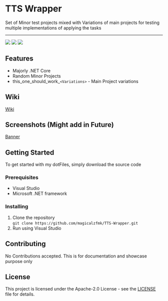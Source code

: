 # TTS Wrapper

Set of Minor test projects mixed with Variations of main projects for testing multiple implementations of applying the tasks

---  

<img src="https://img.shields.io/github/stars/magicalzfmk/TTS-Wrapper?style=for-the-badge&logo=powerpages&color=cba6f7&logoColor=D9E0EE&labelColor=302D41"/>  
<img src="https://img.shields.io/github/last-commit/magicalzfmk/TTS-Wrapper?style=for-the-badge&logo=github&color=a6da95&logoColor=D9E0EE&labelColor=302D41"/>  
<img src="https://img.shields.io/github/repo-size/magicalzfmk/TTS-Wrapper?style=for-the-badge&logo=dropbox&color=7dc4e4&logoColor=D9E0EE&labelColor=302D41"/>  

## Features
- Majorly .NET Core
- Random Minor Projects
- this_one_should_work_`<Variations>` - Main Project variations

## Wiki
[Wiki](/Wiki/Main.md)

## Screenshots (Might add in Future)

[Banner]()

## Getting Started

To get started with my dotFiles, simply download the source code

### Prerequisites

- Visual Studio
- Microsoft .NET framework

### Installing

1. Clone the repository  
   ``` git clone https://github.com/magicalzfmk/TTS-Wrapper.git ```
2. Run using Visual Studio

## Contributing

No Contributions accepted. This is for documentation and showcase purpose only


## License

This project is licensed under the Apache-2.0 License - see the [LICENSE](LICENSE) file for details.
